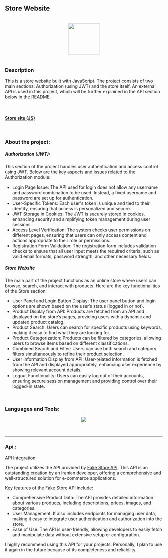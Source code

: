 <h2 align="left">Store Website</h2>
<br>
<div  align="center">
  <img src="https://user-images.githubusercontent.com/74038190/212257454-16e3712e-945a-4ca2-b238-408ad0bf87e6.gif" width="100">
</div>
<br>
<h3 align="left">Description</h3>
<p>
This is a store website built with JavaScript. The project consists of two main sections: Authorization (using JWT) and the store itself. An external API is used in this project, which will be further explained in the API section below in the README.</p>
<br>
<h4><a href="">Store site (JS)</a></h4>
<br>
<h3 align="left">About the project:</h3>
<h5>Authorization (JWT):</h5>

This section of the project handles user authentication and access control using JWT. Below are the key aspects and issues related to the Authorization module:

- Login Page Issue: The API used for login does not allow any username and password combination to be used. Instead, a fixed username and password are set up for authentication.
- User-Specific Tokens: Each user's token is unique and tied to their identity, ensuring that access is personalized and secure.
- JWT Storage in Cookies: The JWT is securely stored in cookies, enhancing security and simplifying token management during user sessions.
- Access Level Verification: The system checks user permissions on different pages, ensuring that users can only access content and actions appropriate to their role or permissions.
- Registration Form Validation: The registration form includes validation checks to ensure that all user input meets the required criteria, such as valid email formats, password strength, and other necessary fields.
<h5>Store Website</h5>

The main part of the project functions as an online store where users can browse, search, and interact with products. Here are the key functionalities of the Store section:

- User Panel and Login Button Display: The user panel button and login options are shown based on the user’s status (logged in or not).
- Product Display from API: Products are fetched from an API and displayed on the store’s pages, providing users with a dynamic and updated product catalog.
- Product Search: Users can search for specific products using keywords, making it easy to find what they are looking for.
- Product Categorization: Products can be filtered by categories, allowing users to browse items based on different classifications.
- Combined Search and Filter: Users can use both search and category filters simultaneously to refine their product selection.
- User Information Display from API: User-related information is fetched from the API and displayed appropriately, enhancing user experience by showing relevant account details.
- Logout Functionality: Users can easily log out of their accounts, ensuring secure session management and providing control over their logged-in state.

<br>
<h3 align="left">Languages and Tools:</h3>
<p align="center">
  <a href="https://skillicons.dev">
    <img src="https://skillicons.dev/icons?i=js,html,css,vscode" />
  </a>
</p>
<br>
<hr>
<h3 align="left">Api :</h3>
<p>
API Integration

The project utilizes the API provided by [Fake Store API](https://fakestoreapi.com/). This API is an outstanding creation by an Iranian developer, offering a comprehensive and well-structured solution for e-commerce applications. 

Key features of the Fake Store API include:

- Comprehensive Product Data: The API provides detailed information about various products, including descriptions, prices, images, and categories.
- User Management: It also includes endpoints for managing user data, making it easy to integrate user authentication and authorization into the store.
- Ease of Use: The API is user-friendly, allowing developers to easily fetch and manipulate data without extensive setup or configuration.

I highly recommend using this API for your projects. Personally, I plan to use it again in the future because of its completeness and reliability.
</p>
